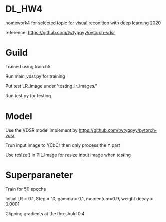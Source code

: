 # DL_HW4
homework4 for selected topic for visual reconition with deep learning 2020

reference: https://github.com/twtygqyy/pytorch-vdsr

# Guild
Trained using train.h5

Run main_vdsr.py for training


Put test LR_image under 'testing_lr_images/'

Run test.py for testing

# Model
Use the VDSR model implement by https://github.com/twtygqyy/pytorch-vdsr

Trun input image to YCbCr then only process the Y part

Use resize() in PIL.Image for resize input image when testing

# Superparaneter
Train for 50 epochs

Initial LR = 0.1,
Step = 10,
gamma = 0.1,
momentum=0.9,
weight decay = 0.0001

Clipping gradients at the threshold 0.4

